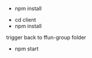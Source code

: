 <!-- Install Node module for backend -->

- npm install

<!-- install Node Module for client -->

- cd client
- npm install

<!-- Run Application -->

trigger back to ffun-group folder

- npm start
